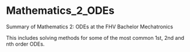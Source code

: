 # Mathematics_2_ODEs
Summary of Mathematics 2: ODEs at the FHV Bachelor Mechatronics

This includes solving methods for some of the most common 1st, 2nd and nth order ODEs. 
